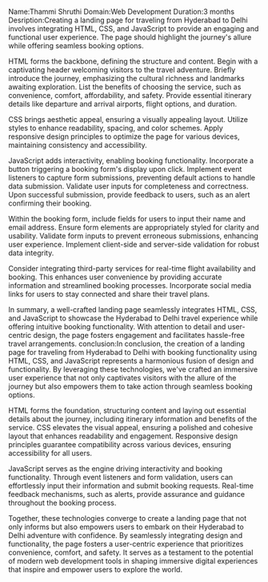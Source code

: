 Name:Thammi Shruthi
Domain:Web Development
Duration:3 months
Desription:Creating a landing page for traveling from Hyderabad to Delhi involves integrating HTML, CSS, and JavaScript to provide an engaging and functional user experience. The page should highlight the journey's allure while offering seamless booking options. 

HTML forms the backbone, defining the structure and content. Begin with a captivating header welcoming visitors to the travel adventure. Briefly introduce the journey, emphasizing the cultural richness and landmarks awaiting exploration. List the benefits of choosing the service, such as convenience, comfort, affordability, and safety. Provide essential itinerary details like departure and arrival airports, flight options, and duration.

CSS brings aesthetic appeal, ensuring a visually appealing layout. Utilize styles to enhance readability, spacing, and color schemes. Apply responsive design principles to optimize the page for various devices, maintaining consistency and accessibility.

JavaScript adds interactivity, enabling booking functionality. Incorporate a button triggering a booking form's display upon click. Implement event listeners to capture form submissions, preventing default actions to handle data submission. Validate user inputs for completeness and correctness. Upon successful submission, provide feedback to users, such as an alert confirming their booking.

Within the booking form, include fields for users to input their name and email address. Ensure form elements are appropriately styled for clarity and usability. Validate form inputs to prevent erroneous submissions, enhancing user experience. Implement client-side and server-side validation for robust data integrity.

Consider integrating third-party services for real-time flight availability and booking. This enhances user convenience by providing accurate information and streamlined booking processes. Incorporate social media links for users to stay connected and share their travel plans.

In summary, a well-crafted landing page seamlessly integrates HTML, CSS, and JavaScript to showcase the Hyderabad to Delhi travel experience while offering intuitive booking functionality. With attention to detail and user-centric design, the page fosters engagement and facilitates hassle-free travel arrangements.
conclusion:In conclusion, the creation of a landing page for traveling from Hyderabad to Delhi with booking functionality using HTML, CSS, and JavaScript represents a harmonious fusion of design and functionality. By leveraging these technologies, we've crafted an immersive user experience that not only captivates visitors with the allure of the journey but also empowers them to take action through seamless booking options.

HTML forms the foundation, structuring content and laying out essential details about the journey, including itinerary information and benefits of the service. CSS elevates the visual appeal, ensuring a polished and cohesive layout that enhances readability and engagement. Responsive design principles guarantee compatibility across various devices, ensuring accessibility for all users.

JavaScript serves as the engine driving interactivity and booking functionality. Through event listeners and form validation, users can effortlessly input their information and submit booking requests. Real-time feedback mechanisms, such as alerts, provide assurance and guidance throughout the booking process.

Together, these technologies converge to create a landing page that not only informs but also empowers users to embark on their Hyderabad to Delhi adventure with confidence. By seamlessly integrating design and functionality, the page fosters a user-centric experience that prioritizes convenience, comfort, and safety. It serves as a testament to the potential of modern web development tools in shaping immersive digital experiences that inspire and empower users to explore the world.
